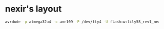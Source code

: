 # nexir's layout

```bash
avrdude -p atmega32u4 -c avr109 -P /dev/tty4 -U flash:w:lily58_rev1_nexir.hex:i
```